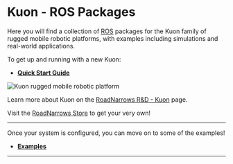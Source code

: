 Kuon - **ROS** Packages
=============

Here you will find a collection of [ROS](http://ros.org) packages for the Kuon family of rugged mobile robotic platforms, with examples including simulations and real-world applications. 

To get up and running with a new Kuon:
 * [**Quick Start Guide**](https://github.com/roadnarrows-robotics/kuon/wiki/ROS-Kuon-Quick-Start-Guide)

![Kuon rugged mobile robotic platform](http://www.roadnarrows.com/r-and-d/Kuon/img/Kuon_Reflect.png)

Learn more about Kuon on the [RoadNarrows R&D - Kuon](http://roadnarrows.com/r-and-d/Kuon/) page.

Visit the [RoadNarrows Store](http://www.roadnarrows-store.com/products/move/mobile-bases/outdoor-bases/kuon.html) to get your very own!

***


Once your system is configured, you can move on to some of the examples!
 * [**Examples**](https://github.com/roadnarrows-robotics/kuon/wiki/ROS-Kuon-Examples)

***

